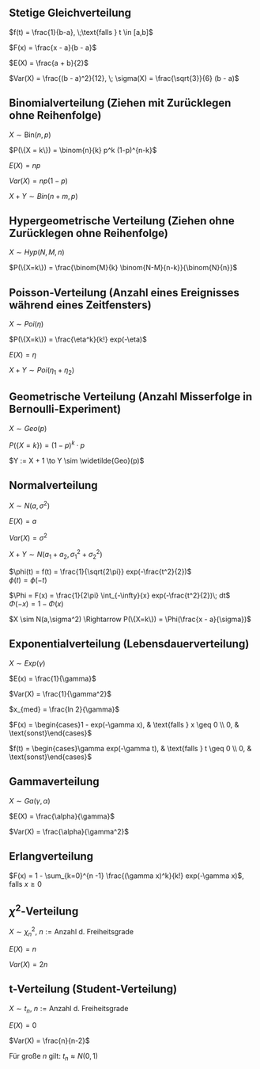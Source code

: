 
## Stetige Gleichverteilung

$f(t) = \frac{1}{b-a}, \;\text{falls } t \in [a,b]$

$F(x) = \frac{x - a}{b - a}$

$E(X) = \frac{a + b}{2}$

$Var(X) = \frac{(b - a)^2}{12}, \; \sigma(X) = \frac{\sqrt{3}}{6} (b - a)$

## Binomialverteilung (Ziehen mit Zurücklegen ohne Reihenfolge)
$X \sim \text{Bin}(n,p)$

$P(\{X = k\}) = \binom{n}{k} p^k (1-p)^{n-k}$

$E(X) = np$

$Var(X) = np (1-p)$

$X + Y \sim Bin(n+m,p)$

## Hypergeometrische Verteilung (Ziehen ohne Zurücklegen ohne Reihenfolge)
$X \sim Hyp(N,M,n)$

$P(\{X=k\}) = \frac{\binom{M}{k} \binom{N-M}{n-k}}{\binom{N}{n}}$

## Poisson-Verteilung (Anzahl eines Ereignisses während eines Zeitfensters)
$X \sim Poi(\eta)$

$P(\{X=k\}) = \frac{\eta^k}{k!} exp(-\eta)$

$E(X) = \eta$

$X + Y \sim Poi(\eta_1 + \eta_2)$

## Geometrische Verteilung (Anzahl Misserfolge in Bernoulli-Experiment)
$X \sim Geo(p)$

$P(\{X=k\}) = (1-p)^k \cdot p$

$Y := X + 1 \to Y \sim \widetilde{Geo}(p)$

## Normalverteilung
$X \sim N(a, \sigma^2)$

$E(X) = a$

$Var(X) = \sigma^2$

$X + Y \sim N(a_1 + a_2, \sigma_1^2 + \sigma_2^2)$

$\phi(t) = f(t) = \frac{1}{\sqrt{2\pi}} exp(-\frac{t^2}{2})$  
$\phi(t) = \phi(-t)$  

$\Phi = F(x) = \frac{1}{2\pi} \int_{-\infty}{x} exp(-\frac{t^2}{2})\; dt$  
$\Phi(-x) = 1 - \Phi(x)$

$X \sim N(a,\sigma^2) \Rightarrow  P(\{X=k\}) = \Phi(\frac{x - a}{\sigma})$

## Exponentialverteilung (Lebensdauerverteilung)
$X \sim Exp(\gamma)$

$E(x) = \frac{1}{\gamma}$

$Var(X) = \frac{1}{\gamma^2}$

$x_{med} = \frac{ln 2}{\gamma}$

$F(x) = \begin{cases}1 - exp(-\gamma x), & \text{falls } x \geq 0 \\ 0, & \text{sonst}\end{cases}$

$f(t) = \begin{cases}\gamma exp(-\gamma t), & \text{falls } t \geq 0 \\ 0, & \text{sonst}\end{cases}$

## Gammaverteilung
$X \sim Ga(\gamma, \alpha)$

$E(X) = \frac{\alpha}{\gamma}$

$Var(X) = \frac{\alpha}{\gamma^2}$

## Erlangverteilung

$F(x) = 1 - \sum_{k=0}^{n -1} \frac{(\gamma x)^k}{k!} exp(-\gamma x)$, falls $x \geq 0$

## $\chi^2$-Verteilung
$X \sim \chi^2_n$, $n := \text{Anzahl d. Freiheitsgrade}$

$E(X) = n$

$Var(X) = 2n$

## t-Verteilung (Student-Verteilung)
$X \sim t_n$, $n := \text{Anzahl d. Freiheitsgrade}$

$E(X) = 0$

$Var(X) = \frac{n}{n-2}$

Für große $n$ gilt: $t_n \approx N(0,1)$